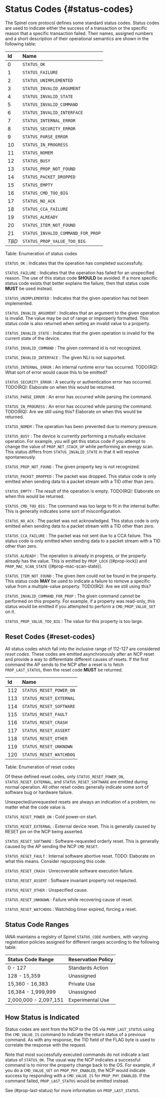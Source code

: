 # Status Codes {#status-codes}

The Spinel core protocol defines some standard status codes. Status
codes are used to indicate either the success of a transaction or the
specific reason that a specific transaction failed. Their names,
assigned numbers and a short description of their operational
semantics are shown in the following table:

Id          | Name
:-----------|:----------------------------------
  0         | `STATUS_OK`
  1         | `STATUS_FAILURE`
  2         | `STATUS_UNIMPLEMENTED`
  3         | `STATUS_INVALID_ARGUMENT`
  4         | `STATUS_INVALID_STATE`
  5         | `STATUS_INVALID_COMMAND`
  6         | `STATUS_INVALID_INTERFACE`
  7         | `STATUS_INTERNAL_ERROR`
  8         | `STATUS_SECURITY_ERROR`
  9         | `STATUS_PARSE_ERROR`
 10         | `STATUS_IN_PROGRESS`
 11         | `STATUS_NOMEM`
 12         | `STATUS_BUSY`
 13         | `STATUS_PROP_NOT_FOUND`
 14         | `STATUS_PACKET_DROPPED`
 15         | `STATUS_EMPTY`
 16         | `STATUS_CMD_TOO_BIG`
 17         | `STATUS_NO_ACK`
 18         | `STATUS_CCA_FAILURE`
 19         | `STATUS_ALREADY`
 20         | `STATUS_ITEM_NOT_FOUND`
 21         | `STATUS_INVALID_COMMAND_FOR_PROP`
*TBD*       | `STATUS_PROP_VALUE_TOO_BIG`
Table: Enumeration of status codes

`STATUS_OK`
: Indicates that the operation has completed successfully.

`STATUS_FAILURE`
: Indicates that the operation has failed for an unspecified reason. The
  use of this status code **SHOULD** be avoided. If a more specific status
  code exists that better explains the failure, then that status code **MUST**
  be used instead.

`STATUS_UNIMPLEMENTED`
: Indicates that the given operation has not been implemented.

`STATUS_INVALID_ARGUMENT`
: Indicates that an argument to the given operation is invalid. The value may
  be out of range or improperly formatted. This status code is also returned
  when setting an invalid value to a property.

`STATUS_INVALID_STATE`
: Indicates that the given operation is invalid for the current state of
  the device.

`STATUS_INVALID_COMMAND`
: The given command id is not recognized.

`STATUS_INVALID_INTERFACE`
: The given NLI is not supported.

`STATUS_INTERNAL_ERROR`
: An internal runtime error has occurred.
  TODO(RQ): What sort of error would cause this to be emitted?

`STATUS_SECURITY_ERROR`
: A security or authentication error has occurred.
  TODO(RQ): Elaborate on when this would be returned.

`STATUS_PARSE_ERROR`
: An error has occurred while parsing the command.

`STATUS_IN_PROGRESS`
: An error has occurred while parsing the command.
  TODO(RQ): Are we still using this? Elaborate on when this would be returned.

`STATUS_NOMEM`
: The operation has been prevented due to memory pressure.

`STATUS_BUSY`
: The device is currently performing a mutually exclusive operation. For
  example, you will get this status code if you attempt to change the value
  of `PROP_NET_STACK_UP` while performing an energy scan. This status differs
  from `STATUS_INVALID_STATE` in that it will resolve spontaneously.

`STATUS_PROP_NOT_FOUND`
: The given property key is not recognized.

`STATUS_PACKET_DROPPED`
: The packet was dropped. This status code is only emitted when sending
  data to a packet stream with a TID other than zero.

`STATUS_EMPTY`
: The result of the operation is empty.
  TODO(RQ): Elaborate on when this would be returned.

`STATUS_CMD_TOO_BIG`
: The command was too large to fit in the internal buffer. This is generally
  indicates some sort of misconfiguration.

`STATUS_NO_ACK`
: The packet was not acknowledged.
  This status code is only emitted when sending data to a packet stream with
  a TID other than zero.

`STATUS_CCA_FAILURE`
: The packet was not sent due to a CCA failure.
  This status code is only emitted when sending data to a packet stream with
  a TID other than zero.

`STATUS_ALREADY`
: The operation is already in progress, or the property already has the value.
  This is emitted by `PROP_LOCK` ((#prop-lock)) and `PROP_MAC_SCAN_STATE`
  ((#prop-mac-scan-state)).

`STATUS_ITEM_NOT_FOUND`
: The given item could not be found in the property. This status code **MAY**
  be used to indicate a failure to remove a specific value from a
  multiple-value property.
  TODO(RQ): Are we still using this?

`STATUS_INVALID_COMMAND_FOR_PROP`
: The given command cannot be performed on this property. For example, if
  a property was read-only, this status would be emitted if you attempted
  to perform a `CMD_PROP_VALUE_SET` on it.

`STATUS_PROP_VALUE_TOO_BIG`
: The value for this property is too large.

## Reset Codes {#reset-codes}

All status codes which fall into the inclusive range of 112-127
are considered *reset codes*. These codes are emitted asynchronously
after an NCP reset and provide a way to differentiate different
causes of resets. If the first command the AP sends to the NCP
after a reset is to fetch `PROP_LAST_STATUS`, then the reset code
**MUST** be returned.

Id          | Name
:-----------|:----------------------------------
112         | `STATUS_RESET_POWER_ON`
113         | `STATUS_RESET_EXTERNAL`
114         | `STATUS_RESET_SOFTWARE`
115         | `STATUS_RESET_FAULT`
116         | `STATUS_RESET_CRASH`
117         | `STATUS_RESET_ASSERT`
118         | `STATUS_RESET_OTHER`
119         | `STATUS_RESET_UNKNOWN`
120         | `STATUS_RESET_WATCHDOG`
Table: Enumeration of reset codes

Of these defined reset codes, only `STATUS_RESET_POWER_ON`,
`STATUS_RESET_EXTERNAL`, and `STATUS_RESET_SOFTWARE` are emitted
during normal operation. All other reset codes generally indicate
some sort of software bug or hardware failure.

Unexpected/unrequested resets are always an indication of a problem,
no matter what the code value is.

`STATUS_RESET_POWER_ON`
: Cold power-on start.

`STATUS_RESET_EXTERNAL`
: External device reset. This is generally caused by RESET pin on the NCP
  being asserted.

`STATUS_RESET_SOFTWARE`
: Software-requested orderly reset. This is generally caused by the AP sending
  the NCP `CMD_RESET`.

`STATUS_RESET_FAULT`
: Internal software abortive reset.
  TODO: Elaborate on what this means. Consider repurposing this code.

`STATUS_RESET_CRASH`
: Unrecoverable software execution failure.

`STATUS_RESET_ASSERT`
: Software invariant property not respected.

`STATUS_RESET_OTHER`
: Unspecified cause.

`STATUS_RESET_UNKNOWN`
: Failure while recovering cause of reset.

`STATUS_RESET_WATCHDOG`
: Watchdog timer expired, forcing a reset.

## Status Code Ranges

IANA maintains a registry of Spinel `STATUS_CODE` numbers, with
varying registration policies assigned for different ranges according
to the following table:

Status Code Range     | Reservation Policy
:---------------------|:-----------------
0 - 127               | Standards Action
128 - 15,359          | Unassigned
15,360 - 16,383       | Private Use
16,384 - 1,999,999    | Unassigned
2,000,000 - 2,097,151 | Experimental Use

## How Status is Indicated

Status codes are sent from the NCP to the OS via `PROP_LAST_STATUS`
using the `CMD_VALUE_IS` command to indicate the return status of a
previous command. As with any response, the TID field of the FLAG byte
is used to correlate the response with the request.

Note that most successfully executed commands do not indicate a last
status of `STATUS_OK`. The usual way the NCP indicates a successful
command is to mirror the property change back to the OS. For example,
if you do a `CMD_VALUE_SET` on `PROP_PHY_ENABLED`, the NCP would
indicate success by responding with a `CMD_VALUE_IS` for
`PROP_PHY_ENABLED`. If the command failed, `PROP_LAST_STATUS` would be
emitted instead.

See (#prop-last-status) for more information on `PROP_LAST_STATUS`.

